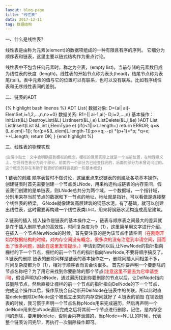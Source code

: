 ```yaml
---
layout: blog-page
title: "线性表"
data: 2017-12-11
tag: 数据结构
---
```

<p class="h1">一、什么是线性表?</p>
<p>
线性表是由称为元素(element)的数据项组成的一种有限且有序的序列。
它细分为顺序表和链表，这里主要以链式结构作为重点讨论。

线性表中不包含任何元素时，称之为空表，(empty list)。当前存储的元素数目成为线性表的长度（length)。线性表的开始节点称为表头(head)，结尾节点称为表尾(tail)。表中元素的值与它的位置可以有联系，也可以没有联系。比如有序线性表和无序线性表间的差别。</p>

<p class="h1">二、链表的ADT</p>
{% highlight bash linenos %}
ADT List{
数据对象: D={ai| ai(-ElemSet,i=1,2,...,n,n>=0}
数据关系: R1={<ai-1,ai>| ai-1,ai(- D,i=2,...,n}
基本操作：
	InitList(&L)
	DestroyList(&L)
	ListInsert(&L,i,e)
	ListDelete(&L,i,&e)
	}ADT List
	ListInsert(List &L,int i,ElemType e)
	{if(i<1||i>L.length+) return ERROR;
	q=&(L.elem[i-1]);
	for(p=&(L.elem[L.length-1]);p>=q;--p) *(p+1)=*p;
	*q=e;
	++L.length;
	return OK;
}
{end highlight %}

<p class="h1">三、线性表的物理实现</p>
<p>
<p style="color:grey;font-size:12px">(友情小贴士：文中会明确提到栅栏的概念，栅栏的意思实际上就是一个当前位置，在物理意义上，它将线性表分为两个部分，前面的一个部分为已经查找完的，后面的部分为未曾访问过的，这个概念的存在有助于我更好的阐释链表的一些基本概念)</p>
1.链表的创建
  顺序表暂时不做讨论，这里重点来说链表的创建及各项基本操作。
  创建链表时首先需要创建一个节点类LNode，用来构造构成链表的内存空间，假设我们创建的是单链表，则LNode总共分为两个域，一个数据域，一个指针域，分别用来存当前节点的数据和下一节点的地址，地址就是指针，可以看做是连接整个线性表的桥梁。
  GNode就像建筑高层建筑的钢筋水泥，有了基础，就可以创建出线性表，这时需要再构建一个线性表类Llist，用来将钢筋水泥构造成高层建筑。

2.链表的插入
  插入操作是链表的基本操作之一，链表与顺序表之间最大的差异就是在于插入删除节点的高效性，时间复杂度为Θ（1），这里简单用文字进行介绍。
  在插入一个节点NewNode的时候，首先要注意的是为该节点申请空间<span style="color:red">（在刚刚开始学数据结构的时候，对内存空间没有概念，很多次的没有注意到申请空间，因而出了很多问题，因此在这里友情提示。）</span>申请到空间以后,让NewNode的指针指向栅栏的下一个节点，栅栏的前一个节点的指针指向NewNode,不要将顺序搞反了。
3.链表的删除
  链表的删除同样是链表的基本操作之一，删除同插入间相差不多，时间复杂度都为Θ（1），相对于顺序表而言会快很多。
  首先你要声明一个要删除的节点名称吧？为了用它来找到你要删除的那个节点<span style="color:red">(注意这里不要去为它申请空间)</span>，假设声明为DelNode，通过遍历找到你要删除的节点以后，让DelNode指向该删除节点，然后直接让栅栏的前一个节点的指针指向DelNode的下一个节点，完成这个操作以后，操作系统会自动断开DelNode在链表中的关联，所以此时直接delete删除DelNode这个被孤立出来的内存空间就好了
4.链表的销毁
  在销毁链表的时候，我习惯于声明一个节点名称pNode用来完成遍历，然后再声明一个delNode用来在pNode遍历完成之后将其前一个节点进行删除，记住，是内存空间的删除，要用到delete，否则会内存泄漏的，当pNode==NULL的时候，代表整个链表访问完毕，再执行一次删除操作即可。
  